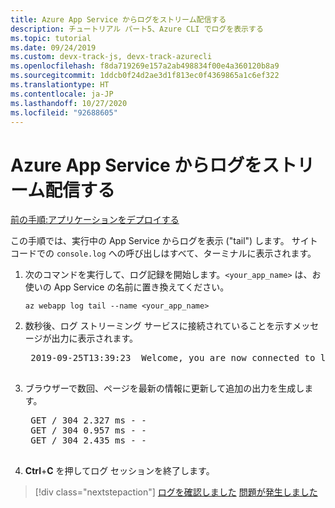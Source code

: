 ```yaml
---
title: Azure App Service からログをストリーム配信する
description: チュートリアル パート5、Azure CLI でログを表示する
ms.topic: tutorial
ms.date: 09/24/2019
ms.custom: devx-track-js, devx-track-azurecli
ms.openlocfilehash: f8da719269e157a2ab498834f00e4a360120b8a9
ms.sourcegitcommit: 1ddcb0f24d2ae3d1f813ec0f4369865a1c6ef322
ms.translationtype: HT
ms.contentlocale: ja-JP
ms.lasthandoff: 10/27/2020
ms.locfileid: "92688605"
---
```

# <a name="stream-logs-from-app-service"></a>Azure App Service からログをストリーム配信する

[前の手順:アプリケーションをデプロイする](tutorial-vscode-azure-cli-node-04.md)

この手順では、実行中の App Service からログを表示 ("tail") します。 サイト コードでの `console.log` への呼び出しはすべて、ターミナルに表示されます。

1. 次のコマンドを実行して、ログ記録を開始します。`<your_app_name>` は、お使いの App Service の名前に置き換えてください。

    ```azurecli
    az webapp log tail --name <your_app_name>
    ```

1. 数秒後、ログ ストリーミング サービスに接続されていることを示すメッセージが出力に表示されます。

    <pre>
    2019-09-25T13:39:23  Welcome, you are now connected to log-streaming service. The default timeout is 2 hours. Change the timeout with the App Setting SCM_LOGSTREAM_TIMEOUT (in seconds).
    </pre>

1. ブラウザーで数回、ページを最新の情報に更新して追加の出力を生成します。

    <pre>
    GET / 304 2.327 ms - -
    GET / 304 0.957 ms - -
    GET / 304 2.435 ms - -
    </pre>

1. **Ctrl**+**C** を押してログ セッションを終了します。

> [!div class="nextstepaction"]
> [ログを確認しました](tutorial-vscode-azure-cli-node-06.md) [問題が発生しました](https://www.research.net/r/PWZWZ52?tutorial=node-deployment&step=tailing-logs)
